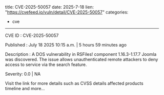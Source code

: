  
title: CVE-2025-50057
date: 2025-7-18
lien: "https://cvefeed.io/vuln/detail/CVE-2025-50057"
categories:
  - cve
---

CVE ID : CVE-2025-50057

Published :  July 18
2025
10:15 a.m. | 5 hours
59 minutes ago

Description : A DOS vulnerability in RSFiles! component 1.16.3-1.17.7 Joomla was discovered. The issue allows unauthenticated remote attackers to deny access to service via the search feature.

Severity: 0.0 | NA

Visit the link for more details
such as CVSS details
affected products
timeline
and more...
